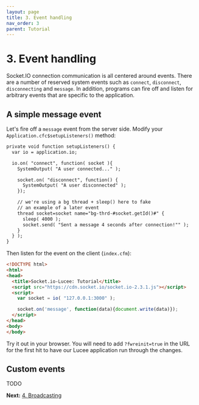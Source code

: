 ```yaml
---
layout: page
title: 3. Event handling
nav_order: 3
parent: Tutorial
---
```


# 3. Event handling

Socket.IO connection communication is all centered around events. There are a number of reserved system events such as `connect`, `disconnect`, `disconnecting` and `message`. In addition, programs can fire off and listen for arbitrary events that are specific to the application.

## A simple message event

Let's fire off a `message` event from the server side. Modify your `Application.cfc$setupListeners()` method:

```cfc
private void function setupListeners() {
  var io = application.io;

  io.on( "connect", function( socket ){
    SystemOutput( "A user connected..." );

    socket.on( "disconnect", function() {
      SystemOutput( "A user disconnected" );
    });

    // we're using a bg thread + sleep() here to fake
    // an example of a later event
    thread socket=socket name="bg-thrd-#socket.getId()#" {
      sleep( 4000 );
      socket.send( "Sent a message 4 seconds after connection!"" );
    }
  } );
}
```

Then listen for the event on the client (`index.cfm`):

```html
<!DOCTYPE html>
<html>
<head>
  <title>Socket.io-Lucee: Tutorial</title>
  <script src="https://cdn.socket.io/socket.io-2.3.1.js"></script>
  <script>
    var socket = io( "127.0.0.1:3000" );

    socket.on('message', function(data){document.write(data)});
  </script>
</head>
<body>
</body>
```

Try it out in your browser. You will need to add `?fwreinit=true` in the URL for the first hit to have our Lucee application run through the changes.

## Custom events

TODO

**Next:** [4. Broadcasting](4-broadcasting.html)